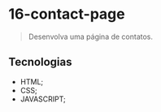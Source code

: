 # 16-contact-page
>Desenvolva uma página de contatos.


## Tecnologias
- HTML;
- CSS;
- JAVASCRIPT;
